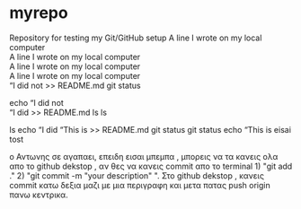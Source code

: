 # myrepo
Repository for testing my Git/GitHub setup
A line I wrote on my local computer  
A line I wrote on my local computer  
A line I wrote on my local computer  
A line I wrote on my local computer  
“I did not  >> README.md
git status

echo “I did not  
“I did  >> README.md
ls
ls


ls
echo “I did 
“This is >> README.md
git status
git status
echo “This is
eisai tost  

ο Αντωνης σε αγαπαει, επειδη εισαι μπεμπα , μπορεις να τα κανεις ολα απο το github dekstop , αν θες να κανεις commit απο το terminal 1) "git add ." 2) "git commit -m "your description" ". Στο github dekstop , κανεις commit κατω δεξια μαζι με μια περιγραφη και μετα πατας push origin πανω κεντρικα.   
